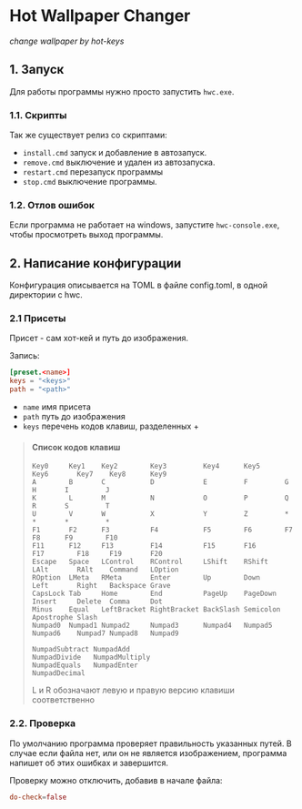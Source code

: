 # Hot Wallpaper Changer
*change wallpaper by hot-keys*


## 1. Запуск
Для работы программы нужно просто запустить `hwc.exe`.

### 1.1. Скрипты
Так же существует релиз со скриптами:
- `install.cmd` запуск и добавление в автозапуск.
- `remove.cmd` выключение и удален из автозапуска.
- `restart.cmd` перезапуск программы
- `stop.cmd` выключение программы.

### 1.2. Отлов ошибок
Если программа не работает на windows, запустите `hwc-console.exe`, чтобы просмотреть выход программы.

## 2. Написание конфигурации
Конфигурация описывается на TOML в файле config.toml, в одной директории с hwc.

### 2.1 Присеты
Присет - сам хот-кей и путь до изображения.

Запись:
```toml
[preset.<name>]
keys = "<keys>"
path = "<path>"
```
- `name` имя присета
- `path` путь до изображения
- `keys` перечень кодов клавиш, разделенных +

> #### Список кодов клавиш
> ```text
> Key0     Key1    Key2        Key3         Key4      Key5      Key6       Key7    Key8      Key9
> A        B       C           D            E         F         G          H       I         J
> K        L       M           N            O         P         Q          R       S         T
> U        V       W           X            Y         Z         *          *       *         *
> F1       F2      F3          F4           F5        F6        F7         F8      F9        F10
> F11      F12     F13         F14          F15       F16       F17        F18     F19       F20
> Escape   Space   LControl    RControl     LShift    RShift    LAlt       RAlt    Command   LOption
> ROption  LMeta   RMeta       Enter        Up        Down      Left       Right   Backspace Grave
> CapsLock Tab     Home        End          PageUp    PageDown  Insert     Delete  Comma     Dot
> Minus    Equal   LeftBracket RightBracket BackSlash Semicolon Apostrophe Slash
> Numpad0  Numpad1 Numpad2     Numpad3      Numpad4   Numpad5   Numpad6    Numpad7 Numpad8   Numpad9
>
> NumpadSubtract NumpadAdd
> NumpadDivide   NumpadMultiply
> NumpadEquals   NumpadEnter
> NumpadDecimal
> ```
> L и R обозначают левую и правую версию клавиши соответственно 

### 2.2. Проверка
По умолчанию программа проверяет правильность указанных путей.
В случае если файла нет, или он не является изображением,
программа напишет об этих ошибках и завершится.

Проверку можно отключить, добавив в начале файла:
```toml
do-check=false
```
